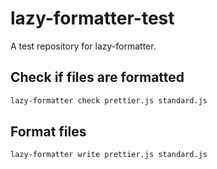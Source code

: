 # lazy-formatter-test

A test repository for lazy-formatter.

## Check if files are formatted

```bash
lazy-formatter check prettier.js standard.js
```

## Format files

```bash
lazy-formatter write prettier.js standard.js
```
